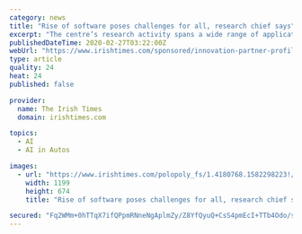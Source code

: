 ```yaml
---
category: news
title: "Rise of software poses challenges for all, research chief says"
excerpt: "The centre’s research activity spans a wide range of application domains from driverless cars to artificial intelligence, cybersecurity, fintech, govtech, smart communities, agtech and healthtech. “We are now 15 years old,” says Fitzgerald. “We started in 2005 with four universities working on the theme of software engineering research."
publishedDateTime: 2020-02-27T03:22:00Z
webUrl: "https://www.irishtimes.com/sponsored/innovation-partner-profiles/rise-of-software-poses-challenges-for-all-research-chief-says-1.4180771"
type: article
quality: 24
heat: 24
published: false

provider:
  name: The Irish Times
  domain: irishtimes.com

topics:
  - AI
  - AI in Autos

images:
  - url: "https://www.irishtimes.com/polopoly_fs/1.4180768.1582298223!/image/image.jpg"
    width: 1199
    height: 674
    title: "Rise of software poses challenges for all, research chief says"

secured: "Fq2WMm+0hTTqX7ifQPpmRNneNgAplmZy/Z8YfQyuQ+CsS4pmEcI+TTb4Odo/sYKx1bxQS0Hbo9gZWRSqV/BUvP+7ZPsvDz1dhxnWsj9QPgH8Zqk6M+JksmbpDBUFRVRGIvRRleUFupJGld52xAW82tb1n4+aN+IOSeAFX3YMZrmdWdmvI30mjSR/EoPNjK7kcgzKnObrD0TpP/UAW8J9RcpiymAnYUTQViuh4RRl20G5vAOMH9oFwQtmgziMQmAjWyXDjQ1hk/51O0J8a7sNSKg+3bTmnfVsvRH+T3XY2cwxBjmXGUn7ml/izMGZ6U5U;KHKNYMlBez87ajXDjbaE1g=="
---
```



